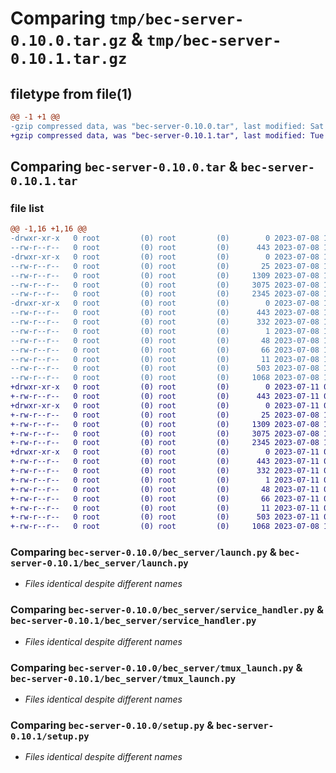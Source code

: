 # Comparing `tmp/bec-server-0.10.0.tar.gz` & `tmp/bec-server-0.10.1.tar.gz`

## filetype from file(1)

```diff
@@ -1 +1 @@
-gzip compressed data, was "bec-server-0.10.0.tar", last modified: Sat Jul  8 15:34:20 2023, max compression
+gzip compressed data, was "bec-server-0.10.1.tar", last modified: Tue Jul 11 09:32:45 2023, max compression
```

## Comparing `bec-server-0.10.0.tar` & `bec-server-0.10.1.tar`

### file list

```diff
@@ -1,16 +1,16 @@
-drwxr-xr-x   0 root         (0) root         (0)        0 2023-07-08 15:34:20.234424 bec-server-0.10.0/
--rw-r--r--   0 root         (0) root         (0)      443 2023-07-08 15:34:20.234424 bec-server-0.10.0/PKG-INFO
-drwxr-xr-x   0 root         (0) root         (0)        0 2023-07-08 15:34:20.232424 bec-server-0.10.0/bec_server/
--rw-r--r--   0 root         (0) root         (0)       25 2023-07-08 15:33:35.000000 bec-server-0.10.0/bec_server/__init__.py
--rw-r--r--   0 root         (0) root         (0)     1309 2023-07-08 15:33:35.000000 bec-server-0.10.0/bec_server/launch.py
--rw-r--r--   0 root         (0) root         (0)     3075 2023-07-08 15:33:35.000000 bec-server-0.10.0/bec_server/service_handler.py
--rw-r--r--   0 root         (0) root         (0)     2345 2023-07-08 15:33:35.000000 bec-server-0.10.0/bec_server/tmux_launch.py
-drwxr-xr-x   0 root         (0) root         (0)        0 2023-07-08 15:34:20.233424 bec-server-0.10.0/bec_server.egg-info/
--rw-r--r--   0 root         (0) root         (0)      443 2023-07-08 15:34:20.000000 bec-server-0.10.0/bec_server.egg-info/PKG-INFO
--rw-r--r--   0 root         (0) root         (0)      332 2023-07-08 15:34:20.000000 bec-server-0.10.0/bec_server.egg-info/SOURCES.txt
--rw-r--r--   0 root         (0) root         (0)        1 2023-07-08 15:34:20.000000 bec-server-0.10.0/bec_server.egg-info/dependency_links.txt
--rw-r--r--   0 root         (0) root         (0)       48 2023-07-08 15:34:20.000000 bec-server-0.10.0/bec_server.egg-info/entry_points.txt
--rw-r--r--   0 root         (0) root         (0)       66 2023-07-08 15:34:20.000000 bec-server-0.10.0/bec_server.egg-info/requires.txt
--rw-r--r--   0 root         (0) root         (0)       11 2023-07-08 15:34:20.000000 bec-server-0.10.0/bec_server.egg-info/top_level.txt
--rw-r--r--   0 root         (0) root         (0)      503 2023-07-08 15:34:20.234424 bec-server-0.10.0/setup.cfg
--rw-r--r--   0 root         (0) root         (0)     1068 2023-07-08 15:33:35.000000 bec-server-0.10.0/setup.py
+drwxr-xr-x   0 root         (0) root         (0)        0 2023-07-11 09:32:45.354976 bec-server-0.10.1/
+-rw-r--r--   0 root         (0) root         (0)      443 2023-07-11 09:32:45.355976 bec-server-0.10.1/PKG-INFO
+drwxr-xr-x   0 root         (0) root         (0)        0 2023-07-11 09:32:45.353976 bec-server-0.10.1/bec_server/
+-rw-r--r--   0 root         (0) root         (0)       25 2023-07-08 15:33:35.000000 bec-server-0.10.1/bec_server/__init__.py
+-rw-r--r--   0 root         (0) root         (0)     1309 2023-07-08 15:33:35.000000 bec-server-0.10.1/bec_server/launch.py
+-rw-r--r--   0 root         (0) root         (0)     3075 2023-07-08 15:33:35.000000 bec-server-0.10.1/bec_server/service_handler.py
+-rw-r--r--   0 root         (0) root         (0)     2345 2023-07-08 15:33:35.000000 bec-server-0.10.1/bec_server/tmux_launch.py
+drwxr-xr-x   0 root         (0) root         (0)        0 2023-07-11 09:32:45.354976 bec-server-0.10.1/bec_server.egg-info/
+-rw-r--r--   0 root         (0) root         (0)      443 2023-07-11 09:32:45.000000 bec-server-0.10.1/bec_server.egg-info/PKG-INFO
+-rw-r--r--   0 root         (0) root         (0)      332 2023-07-11 09:32:45.000000 bec-server-0.10.1/bec_server.egg-info/SOURCES.txt
+-rw-r--r--   0 root         (0) root         (0)        1 2023-07-11 09:32:45.000000 bec-server-0.10.1/bec_server.egg-info/dependency_links.txt
+-rw-r--r--   0 root         (0) root         (0)       48 2023-07-11 09:32:45.000000 bec-server-0.10.1/bec_server.egg-info/entry_points.txt
+-rw-r--r--   0 root         (0) root         (0)       66 2023-07-11 09:32:45.000000 bec-server-0.10.1/bec_server.egg-info/requires.txt
+-rw-r--r--   0 root         (0) root         (0)       11 2023-07-11 09:32:45.000000 bec-server-0.10.1/bec_server.egg-info/top_level.txt
+-rw-r--r--   0 root         (0) root         (0)      503 2023-07-11 09:32:45.355976 bec-server-0.10.1/setup.cfg
+-rw-r--r--   0 root         (0) root         (0)     1068 2023-07-08 15:33:35.000000 bec-server-0.10.1/setup.py
```

### Comparing `bec-server-0.10.0/bec_server/launch.py` & `bec-server-0.10.1/bec_server/launch.py`

 * *Files identical despite different names*

### Comparing `bec-server-0.10.0/bec_server/service_handler.py` & `bec-server-0.10.1/bec_server/service_handler.py`

 * *Files identical despite different names*

### Comparing `bec-server-0.10.0/bec_server/tmux_launch.py` & `bec-server-0.10.1/bec_server/tmux_launch.py`

 * *Files identical despite different names*

### Comparing `bec-server-0.10.0/setup.py` & `bec-server-0.10.1/setup.py`

 * *Files identical despite different names*

